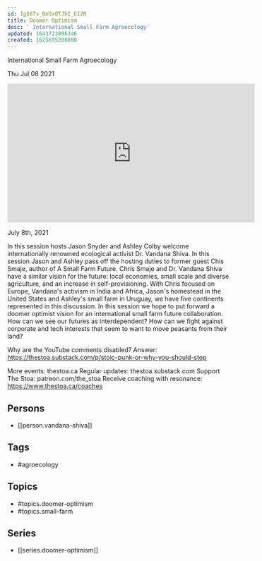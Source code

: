 ```yaml
---
id: IgS6Ts_BeSxQTJhI_EIZR
title: Doomer Optimism
desc: ' International Small Farm Agroecology'
updated: 1643723096346
created: 1625695200000
---
```



 International Small Farm Agroecology

Thu Jul 08 2021

<iframe width="560" height="315" src="https://www.youtube.com/embed/TREvZumEYNE" title="Doomer Optimism: International Small Farm Agroecology w/ Vandana Shiva" frameborder="0" allow="accelerometer; autoplay; clipboard-write; encrypted-media; gyroscope; picture-in-picture" allowfullscreen ></iframe>

July 8th, 2021

In this session hosts Jason Snyder and Ashley Colby welcome internationally renowned ecological activist Dr. Vandana Shiva. In this session Jason and Ashley pass off the hosting duties to former guest Chis Smaje, author of A Small Farm Future. Chris Smaje and Dr. Vandana Shiva have a similar vision for the future: local economies, small scale and diverse agriculture, and an increase in self-provisioning. With Chris focused on Europe, Vandana's activism in India and Africa, Jason's homestead in the United States and Ashley's small farm in Uruguay, we have five continents represented in this discussion.  In this session we hope to put forward a doomer optimist vision for an international small farm future collaboration. How can we see our futures as interdependent? How can we fight against corporate and tech interests that seem to want to move peasants from their land? 

Why are the YouTube comments disabled? Answer: https://thestoa.substack.com/p/stoic-punk-or-why-you-should-stop

More events: thestoa.ca
Regular updates: thestoa.substack.com
Support The Stoa: patreon.com/the_stoa
Receive coaching with resonance: https://www.thestoa.ca/coaches

## Persons

- [[person.vandana-shiva]]

## Tags

- #agroecology

## Topics

- #topics.doomer-optimism
- #topics.small-farm

## Series

- [[series.doomer-optimism]]

